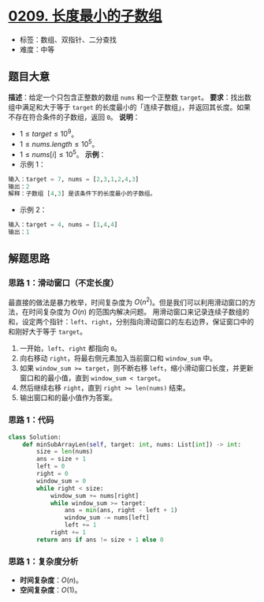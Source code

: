 # [0209. 长度最小的子数组](https://leetcode.cn/problems/minimum-size-subarray-sum/)
- 标签：数组、双指针、二分查找
- 难度：中等
## 题目大意
**描述**：给定一个只包含正整数的数组 `nums` 和一个正整数 `target`。
**要求**：找出数组中满足和大于等于 `target` 的长度最小的「连续子数组」，并返回其长度。如果不存在符合条件的子数组，返回 `0`。
**说明**：
- $1 \le target \le 10^9$。
- $1 \le nums.length \le 10^5$。
- $1 \le nums[i] \le 10^5$。
**示例**：
- 示例 1：
```python
输入：target = 7, nums = [2,3,1,2,4,3]
输出：2
解释：子数组 [4,3] 是该条件下的长度最小的子数组。
```
- 示例 2：
```python
输入：target = 4, nums = [1,4,4]
输出：1
```
## 解题思路
### 思路 1：滑动窗口（不定长度）
最直接的做法是暴力枚举，时间复杂度为 $O(n^2)$。但是我们可以利用滑动窗口的方法，在时间复杂度为 $O(n)$ 的范围内解决问题。
用滑动窗口来记录连续子数组的和，设定两个指针：`left`、`right`，分别指向滑动窗口的左右边界，保证窗口中的和刚好大于等于 `target`。
1. 一开始，`left`、`right` 都指向 `0`。
2. 向右移动 `right`，将最右侧元素加入当前窗口和 `window_sum` 中。
3. 如果 `window_sum >= target`，则不断右移 `left`，缩小滑动窗口长度，并更新窗口和的最小值，直到 `window_sum < target`。
4. 然后继续右移 `right`，直到 `right >= len(nums)` 结束。
5. 输出窗口和的最小值作为答案。
### 思路 1：代码
```python
class Solution:
    def minSubArrayLen(self, target: int, nums: List[int]) -> int:
        size = len(nums)
        ans = size + 1
        left = 0
        right = 0
        window_sum = 0
        while right < size:
            window_sum += nums[right]
            while window_sum >= target:
                ans = min(ans, right - left + 1)
                window_sum -= nums[left]
                left += 1
            right += 1
        return ans if ans != size + 1 else 0
```
### 思路 1：复杂度分析
- **时间复杂度**：$O(n)$。
- **空间复杂度**：$O(1)$。
